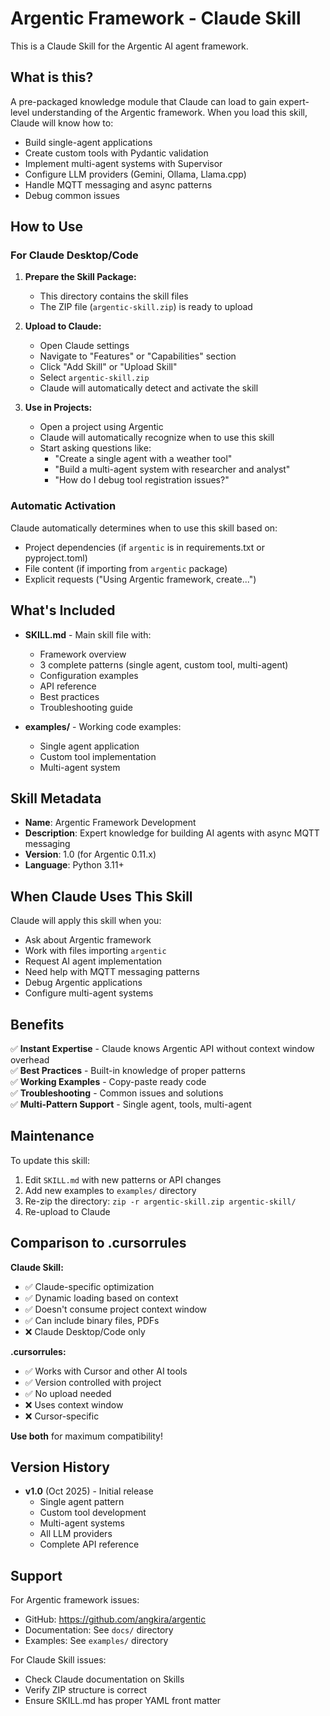 # Argentic Framework - Claude Skill

This is a Claude Skill for the Argentic AI agent framework.

## What is this?

A pre-packaged knowledge module that Claude can load to gain expert-level understanding of the Argentic framework. When you load this skill, Claude will know how to:

- Build single-agent applications
- Create custom tools with Pydantic validation
- Implement multi-agent systems with Supervisor
- Configure LLM providers (Gemini, Ollama, Llama.cpp)
- Handle MQTT messaging and async patterns
- Debug common issues

## How to Use

### For Claude Desktop/Code

1. **Prepare the Skill Package:**
   - This directory contains the skill files
   - The ZIP file (`argentic-skill.zip`) is ready to upload

2. **Upload to Claude:**
   - Open Claude settings
   - Navigate to "Features" or "Capabilities" section
   - Click "Add Skill" or "Upload Skill"
   - Select `argentic-skill.zip`
   - Claude will automatically detect and activate the skill

3. **Use in Projects:**
   - Open a project using Argentic
   - Claude will automatically recognize when to use this skill
   - Start asking questions like:
     - "Create a single agent with a weather tool"
     - "Build a multi-agent system with researcher and analyst"
     - "How do I debug tool registration issues?"

### Automatic Activation

Claude automatically determines when to use this skill based on:
- Project dependencies (if `argentic` is in requirements.txt or pyproject.toml)
- File content (if importing from `argentic` package)
- Explicit requests ("Using Argentic framework, create...")

## What's Included

- **SKILL.md** - Main skill file with:
  - Framework overview
  - 3 complete patterns (single agent, custom tool, multi-agent)
  - Configuration examples
  - API reference
  - Best practices
  - Troubleshooting guide

- **examples/** - Working code examples:
  - Single agent application
  - Custom tool implementation
  - Multi-agent system

## Skill Metadata

- **Name**: Argentic Framework Development
- **Description**: Expert knowledge for building AI agents with async MQTT messaging
- **Version**: 1.0 (for Argentic 0.11.x)
- **Language**: Python 3.11+

## When Claude Uses This Skill

Claude will apply this skill when you:
- Ask about Argentic framework
- Work with files importing `argentic`
- Request AI agent implementation
- Need help with MQTT messaging patterns
- Debug Argentic applications
- Configure multi-agent systems

## Benefits

✅ **Instant Expertise** - Claude knows Argentic API without context window overhead  
✅ **Best Practices** - Built-in knowledge of proper patterns  
✅ **Working Examples** - Copy-paste ready code  
✅ **Troubleshooting** - Common issues and solutions  
✅ **Multi-Pattern Support** - Single agent, tools, multi-agent  

## Maintenance

To update this skill:

1. Edit `SKILL.md` with new patterns or API changes
2. Add new examples to `examples/` directory
3. Re-zip the directory: `zip -r argentic-skill.zip argentic-skill/`
4. Re-upload to Claude

## Comparison to .cursorrules

**Claude Skill:**
- ✅ Claude-specific optimization
- ✅ Dynamic loading based on context
- ✅ Doesn't consume project context window
- ✅ Can include binary files, PDFs
- ❌ Claude Desktop/Code only

**.cursorrules:**
- ✅ Works with Cursor and other AI tools
- ✅ Version controlled with project
- ✅ No upload needed
- ❌ Uses context window
- ❌ Cursor-specific

**Use both** for maximum compatibility!

## Version History

- **v1.0** (Oct 2025) - Initial release
  - Single agent pattern
  - Custom tool development
  - Multi-agent systems
  - All LLM providers
  - Complete API reference

## Support

For Argentic framework issues:
- GitHub: https://github.com/angkira/argentic
- Documentation: See `docs/` directory
- Examples: See `examples/` directory

For Claude Skill issues:
- Check Claude documentation on Skills
- Verify ZIP structure is correct
- Ensure SKILL.md has proper YAML front matter

